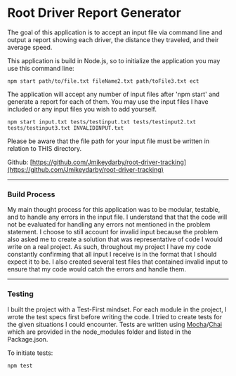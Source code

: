 # Root Driver Report Generator

The goal of this application is to accept an input file via command line and output a report showing each driver, the distance they traveled, and their average speed.

This application is build in Node.js, so to initialize the application you may use this command line:
```
npm start path/to/file.txt fileName2.txt path/toFile3.txt ect
```

The application will accept any number of input files after 'npm start' and generate a report for each of them.  You may use the input files I have included or any input files you wish to add yourself.  
```
npm start input.txt tests/testinput.txt tests/testinput2.txt tests/testinput3.txt INVALIDINPUT.txt
```

Please be aware that the file path for your input file must be written in relation to THIS directory.  

Github: [https://github.com/Jmikeydarby/root-driver-tracking](https://github.com/Jmikeydarby/root-driver-tracking)

---

### Build Process

My main thought process for this application was to be modular, testable, and to handle any errors in the input file.  I understand that that the code will not be evaluated for handling any errors not mentioned in the problem statement.  I choose to still account for invalid input because the problem also asked me to create a solution that was representative of code I would write on a real project.  As such, throughout my project I have my code constantly confirming that all input I receive is in the format that I should expect it to be.  I also created several test files that contained invalid input to ensure that my code would catch the errors and handle them.

---
### Testing

I built the project with a Test-First mindset.  For each module in the project, I wrote the test specs first before writing the code.  I tried to create tests for the given situations I could encounter.  Tests are written using [Mocha](https://mochajs.org/)/[Chai](http://chaijs.com/api/bdd/) which are provided in the node_modules folder and listed in the Package.json.

To initiate tests:
```
npm test
```
